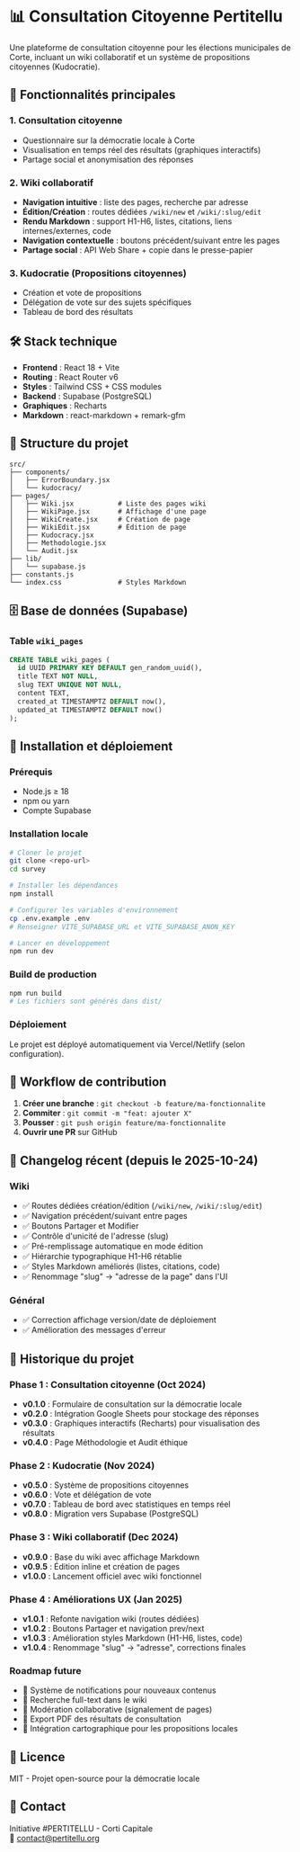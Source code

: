# 📊 Consultation Citoyenne Pertitellu

Une plateforme de consultation citoyenne pour les élections municipales de Corte, incluant un wiki collaboratif et un système de propositions citoyennes (Kudocratie).

## 🚀 Fonctionnalités principales

### 1. Consultation citoyenne
- Questionnaire sur la démocratie locale à Corte
- Visualisation en temps réel des résultats (graphiques interactifs)
- Partage social et anonymisation des réponses

### 2. Wiki collaboratif
- **Navigation intuitive** : liste des pages, recherche par adresse
- **Édition/Création** : routes dédiées `/wiki/new` et `/wiki/:slug/edit`
- **Rendu Markdown** : support H1-H6, listes, citations, liens internes/externes, code
- **Navigation contextuelle** : boutons précédent/suivant entre les pages
- **Partage social** : API Web Share + copie dans le presse-papier

### 3. Kudocratie (Propositions citoyennes)
- Création et vote de propositions
- Délégation de vote sur des sujets spécifiques
- Tableau de bord des résultats

## 🛠️ Stack technique

- **Frontend** : React 18 + Vite
- **Routing** : React Router v6
- **Styles** : Tailwind CSS + CSS modules
- **Backend** : Supabase (PostgreSQL)
- **Graphiques** : Recharts
- **Markdown** : react-markdown + remark-gfm

## 📁 Structure du projet

```
src/
├── components/
│   ├── ErrorBoundary.jsx
│   └── kudocracy/
├── pages/
│   ├── Wiki.jsx           # Liste des pages wiki
│   ├── WikiPage.jsx       # Affichage d'une page
│   ├── WikiCreate.jsx     # Création de page
│   ├── WikiEdit.jsx       # Édition de page
│   ├── Kudocracy.jsx
│   ├── Methodologie.jsx
│   └── Audit.jsx
├── lib/
│   └── supabase.js
├── constants.js
└── index.css              # Styles Markdown
```

## 🗄️ Base de données (Supabase)

### Table `wiki_pages`
```sql
CREATE TABLE wiki_pages (
  id UUID PRIMARY KEY DEFAULT gen_random_uuid(),
  title TEXT NOT NULL,
  slug TEXT UNIQUE NOT NULL,
  content TEXT,
  created_at TIMESTAMPTZ DEFAULT now(),
  updated_at TIMESTAMPTZ DEFAULT now()
);
```

## 🚀 Installation et déploiement

### Prérequis
- Node.js ≥ 18
- npm ou yarn
- Compte Supabase

### Installation locale
```bash
# Cloner le projet
git clone <repo-url>
cd survey

# Installer les dépendances
npm install

# Configurer les variables d'environnement
cp .env.example .env
# Renseigner VITE_SUPABASE_URL et VITE_SUPABASE_ANON_KEY

# Lancer en développement
npm run dev
```

### Build de production
```bash
npm run build
# Les fichiers sont générés dans dist/
```

### Déploiement
Le projet est déployé automatiquement via Vercel/Netlify (selon configuration).

## 📝 Workflow de contribution

1. **Créer une branche** : `git checkout -b feature/ma-fonctionnalite`
2. **Commiter** : `git commit -m "feat: ajouter X"`
3. **Pousser** : `git push origin feature/ma-fonctionnalite`
4. **Ouvrir une PR** sur GitHub

## 📅 Changelog récent (depuis le 2025-10-24)

### Wiki
- ✅ Routes dédiées création/édition (`/wiki/new`, `/wiki/:slug/edit`)
- ✅ Navigation précédent/suivant entre pages
- ✅ Boutons Partager et Modifier
- ✅ Contrôle d'unicité de l'adresse (slug)
- ✅ Pré-remplissage automatique en mode édition
- ✅ Hiérarchie typographique H1-H6 rétablie
- ✅ Styles Markdown améliorés (listes, citations, code)
- ✅ Renommage "slug" → "adresse de la page" dans l'UI

### Général
- ✅ Correction affichage version/date de déploiement
- ✅ Amélioration des messages d'erreur

## 📜 Historique du projet

### Phase 1 : Consultation citoyenne (Oct 2024)
- **v0.1.0** : Formulaire de consultation sur la démocratie locale
- **v0.2.0** : Intégration Google Sheets pour stockage des réponses
- **v0.3.0** : Graphiques interactifs (Recharts) pour visualisation des résultats
- **v0.4.0** : Page Méthodologie et Audit éthique

### Phase 2 : Kudocratie (Nov 2024)
- **v0.5.0** : Système de propositions citoyennes
- **v0.6.0** : Vote et délégation de vote
- **v0.7.0** : Tableau de bord avec statistiques en temps réel
- **v0.8.0** : Migration vers Supabase (PostgreSQL)

### Phase 3 : Wiki collaboratif (Dec 2024)
- **v0.9.0** : Base du wiki avec affichage Markdown
- **v0.9.5** : Édition inline et création de pages
- **v1.0.0** : Lancement officiel avec wiki fonctionnel

### Phase 4 : Améliorations UX (Jan 2025)
- **v1.0.1** : Refonte navigation wiki (routes dédiées)
- **v1.0.2** : Boutons Partager et navigation prev/next
- **v1.0.3** : Amélioration styles Markdown (H1-H6, listes, code)
- **v1.0.4** : Renommage "slug" → "adresse", corrections finales

### Roadmap future
- 🔄 Système de notifications pour nouveaux contenus
- 🔄 Recherche full-text dans le wiki
- 🔄 Modération collaborative (signalement de pages)
- 🔄 Export PDF des résultats de consultation
- 🔄 Intégration cartographique pour les propositions locales

## 📄 Licence

MIT - Projet open-source pour la démocratie locale

## 🤝 Contact

Initiative #PERTITELLU - Corti Capitale  
📧 [contact@pertitellu.org](mailto:contact@pertitellu.org)
